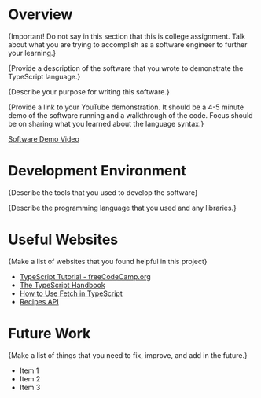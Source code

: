 # Overview

{Important! Do not say in this section that this is college assignment. Talk about what you are trying to accomplish as a software engineer to further your learning.}

{Provide a description of the software that you wrote to demonstrate the TypeScript language.}

{Describe your purpose for writing this software.}

{Provide a link to your YouTube demonstration. It should be a 4-5 minute demo of the software running and a walkthrough of the code. Focus should be on sharing what you learned about the language syntax.}

[Software Demo Video](http://youtube.link.goes.here)

# Development Environment

{Describe the tools that you used to develop the software}

{Describe the programming language that you used and any libraries.}

# Useful Websites

{Make a list of websites that you found helpful in this project}

- [TypeScript Tutorial - freeCodeCamp.org](https://www.youtube.com/watch?v=30LWjhZzg50)
- [The TypeScript Handbook](https://www.typescriptlang.org/docs/handbook/intro.html)
- [How to Use Fetch in TypeScript](https://stackoverflow.com/questions/41103360/how-to-use-fetch-in-typescript)
- [Recipes API](https://api-ninjas.com/api/recipe)

# Future Work

{Make a list of things that you need to fix, improve, and add in the future.}

- Item 1
- Item 2
- Item 3
